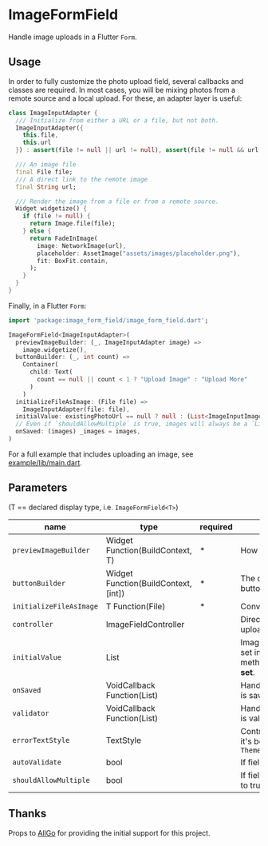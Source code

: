 # ImageFormField

Handle image uploads in a Flutter `Form`.

## Usage

In order to fully customize the photo upload field, several callbacks and classes are required. In most cases, you will be mixing photos from a remote source and a local upload. For these, an adapter layer is useful:

```dart
class ImageInputAdapter {
  /// Initialize from either a URL or a file, but not both.
  ImageInputAdapter({
    this.file,
    this.url
  }) : assert(file != null || url != null), assert(file != null && url == null), assert(file == null && url != null);

  /// An image file
  final File file;
  /// A direct link to the remote image
  final String url;

  /// Render the image from a file or from a remote source.
  Widget widgetize() {
    if (file != null) {
      return Image.file(file);
    } else {
      return FadeInImage(
        image: NetworkImage(url),
        placeholder: AssetImage("assets/images/placeholder.png"),
        fit: BoxFit.contain,
      );
    }
  }
}
```

Finally, in a Flutter `Form`:

```dart
import 'package:image_form_field/image_form_field.dart';

ImageFormField<ImageInputAdapter>(
  previewImageBuilder: (_, ImageInputAdapter image) =>
    image.widgetize(),
  buttonBuilder: (_, int count) =>
    Container(
      child: Text(
        count == null || count < 1 ? "Upload Image" : "Upload More"
      )
    )
  initializeFileAsImage: (File file) =>
    ImageInputAdapter(file: file),
  initialValue: existingPhotoUrl == null ? null : (List<ImageInputImageAdapter>()..add(ImageInputImageAdapter(url: existingPhotoUrl))),
  // Even if `shouldAllowMultiple` is true, images will always be a `List` of the declared type (i.e. `ImageInputAdater`).
  onSaved: (images) _images = images,
)
```

For a full example that includes uploading an image, see [example/lib/main.dart](example/lib/main.dart).

## Parameters

(T == declared display type, i.e. `ImageFormField<T>`)

| name | type | required | description |
|---|---|---|---|
| `previewImageBuilder` | Widget Function(BuildContext, T) | * | How the image is rendered below the upload button |
| `buttonBuilder` | Widget Function(BuildContext, [int]) | * | The display of the button. **Do not use `FlatButton`**; the button is already wrapped in a `GestureRecognizer` |
| `initializeFileAsImage` | T Function(File) | * | Convert an upload to the adapter class |
| `controller` | ImageFieldController | | Direct access to the images currently displayed or uploaded |
| `initialValue` | List<T> | | Images displayed on initial render; if `initialValue` is set in `initState` or by some other non-pass through method, **do not render the field until the value is set**. |
| `onSaved` | VoidCallback Function(List<T>) | | Handle the uploaded/remote images when the form is saved |
| `validator` | VoidCallback Function(List<T>) | | Handle the uploaded/remote images when the form is validated |
| `errorTextStyle` | TextStyle | | Control how text display when field is invalid; often it's best to use `Theme.of(context).inputDecorationTheme.errorStyle` |
| `autoValidate` | bool | | If field should autovalidate (defaults to false) |
| `shouldAllowMultiple` | bool | | If field permits more than one image upload (defaults to true) |

## Thanks

Props to [AllGo](https://www.canweallgo.com/) for providing the initial support for this project.
